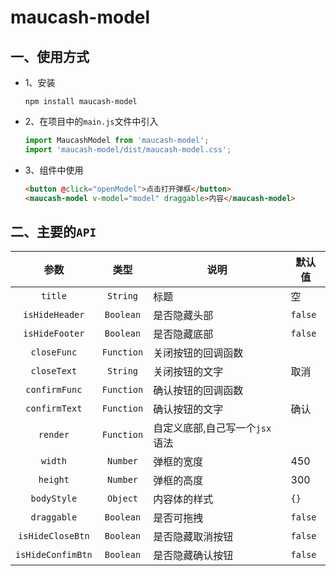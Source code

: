 # maucash-model

## 一、使用方式

- 1、安装

  ```shell
  npm install maucash-model
  ```

- 2、在项目中的`main.js`文件中引入

  ```js
  import MaucashModel from 'maucash-model';
  import 'maucash-model/dist/maucash-model.css';
  ```

* 3、组件中使用

  ```html
  <button @click="openModel">点击打开弹框</button>
  <maucash-model v-model="model" draggable>内容</maucash-model>
  ```

## 二、主要的`API`

|       参数        |    类型    | 说明                           | 默认值  |
| :---------------: | :--------: | ------------------------------ | ------- |
|      `title`      |  `String`  | 标题                           | 空      |
|  `isHideHeader`   | `Boolean`  | 是否隐藏头部                   | `false` |
|  `isHideFooter`   | `Boolean`  | 是否隐藏底部                   | `false` |
|    `closeFunc`    | `Function` | 关闭按钮的回调函数             |         |
|    `closeText`    |  `String`  | 关闭按钮的文字                 | 取消    |
|   `confirmFunc`   | `Function` | 确认按钮的回调函数             |         |
|   `confirmText`   | `Function` | 确认按钮的文字                 | 确认    |
|     `render`      | `Function` | 自定义底部,自己写一个`jsx`语法 |         |
|      `width`      |  `Number`  | 弹框的宽度                     | 450     |
|     `height`      |  `Number`  | 弹框的高度                     | 300     |
|    `bodyStyle`    |  `Object`  | 内容体的样式                   | `{}`    |
|    `draggable`    | `Boolean`  | 是否可拖拽                     | `false` |
| `isHideCloseBtn`  | `Boolean`  | 是否隐藏取消按钮               | `false` |
| `isHideConfimBtn` | `Boolean`  | 是否隐藏确认按钮               | `false` |
